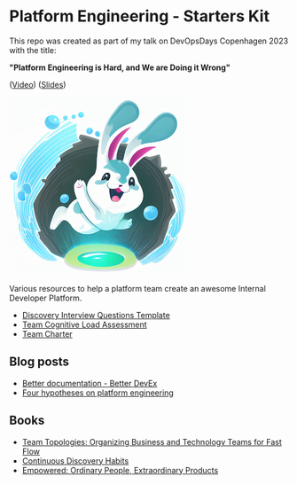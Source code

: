 # Platform Engineering - Starters Kit

This repo was created as part of my talk on DevOpsDays Copenhagen 2023 with the title:

**"Platform Engineering is Hard, and We are Doing it Wrong"**  

([Video](https://youtu.be/oq1tSjnYeJs)) ([Slides](https://www.slideshare.net/DanGrndahlGlavind/platform-engineering-is-hard-and-we-are-doing-it-wrong))

![Beware the rabbit hole](resources/logo.png)

Various resources to help a platform team create an awesome Internal Developer Platform.

* [Discovery Interview Questions Template](discovery-interview-questions.md)
* [Team Cognitive Load Assessment](https://github.com/TeamTopologies/Team-Cognitive-Load-Assessment)
* [Team Charter](https://managers.app/define-your-team-charter/)


## Blog posts

* [Better documentation - Better DevEx](https://medium.com/@dangrondahl/better-documentation-better-platform-developer-experience-64a1f5489da2)
* [Four hypotheses on platform engineering](https://medium.com/@dangrondahl/get-a-unique-snapshot-view-of-platform-engineering-today-5fc1af2724ae)

## Books
* [Team Topologies: Organizing Business and Technology Teams for Fast Flow](https://www.amazon.com/Team-Topologies-Organizing-Business-Technology-ebook/dp/B09JWT9S4D/ref=sr_1_1?keywords=team+topologies&qid=1682633895&s=books&sprefix=team+%2Cstripbooks-intl-ship%2C165&sr=1-1)
* [Continuous Discovery Habits](https://www.amazon.com/Continuous-Discovery-Habits-Discover-Products/dp/1736633309)
* [Empowered: Ordinary People, Extraordinary Products](https://www.amazon.com/EMPOWERED-Ordinary-Extraordinary-Products-Silicon/dp/111969129X)
